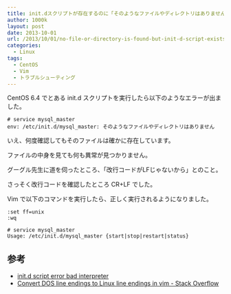 ```yaml
---
title: init.dスクリプトが存在するのに「そのようなファイルやディレクトリはありません」と言われた
author: 1000k
layout: post
date: 2013-10-01
url: /2013/10/01/no-file-or-directory-is-found-but-init-d-script-exists/
categories:
  - Linux
tags:
  - CentOS
  - Vim
  - トラブルシューティング
---
```

CentOS 6.4 でとある init.d スクリプトを実行したら以下のようなエラーが出ました。

```
# service mysql_master
env: /etc/init.d/mysql_master: そのようなファイルやディレクトリはありません
```


いえ、何度確認してもそのファイルは確かに存在しています。

ファイルの中身を見ても何も異常が見つかりません。

グーグル先生に道を伺ったところ、「改行コードがLFじゃないから」とのこと。

さっそく改行コードを確認したところ CR+LF でした。

Vim で以下のコマンドを実行したら、正しく実行されるようになりました。

```
:set ff=unix
:wq
```


```
# service mysql_master
Usage: /etc/init.d/mysql_master {start|stop|restart|status}
```


## 参考

  * [init.d script error bad interpreter](http://www.linuxquestions.org/questions/red-hat-31/init-d-script-error-bad-interpreter-204902/)
  * [Convert DOS line endings to Linux line endings in vim - Stack Overflow](http://stackoverflow.com/questions/82726/convert-dos-line-endings-to-linux-line-endings-in-vim)